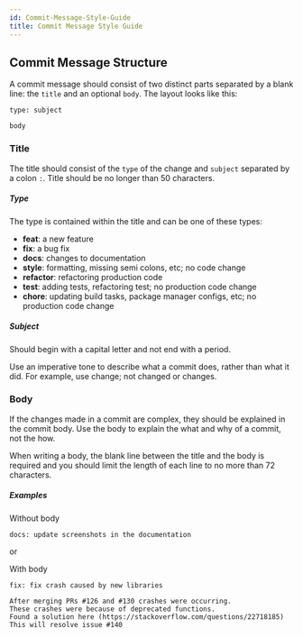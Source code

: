 ```yaml
---
id: Commit-Message-Style-Guide
title: Commit Message Style Guide
---
```

## Commit Message Structure
A commit message should consist of two distinct parts separated by a blank line: the `title` and an optional `body`. The layout looks like this:

```
type: subject

body
```

### Title
The title should consist of the `type` of the change and `subject` separated by a colon `:`. Title should be no longer than 50 characters.

##### Type
The type is contained within the title and can be one of these types:
* **feat**: a new feature
* **fix**: a bug fix
* **docs**: changes to documentation
* **style**: formatting, missing semi colons, etc; no code change
* **refactor**: refactoring production code
* **test**: adding tests, refactoring test; no production code change
* **chore**: updating build tasks, package manager configs, etc; no production code change

##### Subject
Should begin with a capital letter and not end with a period.

Use an imperative tone to describe what a commit does, rather than what it did. For example, use change; not changed or changes.

### Body
If the changes made in a commit are complex, they should be explained in the commit body. Use the body to explain the what and why of a commit, not the how.

When writing a body, the blank line between the title and the body is required and you should limit the length of each line to no more than 72 characters.

##### Examples
Without body
```
docs: update screenshots in the documentation
```

or

With body
```
fix: fix crash caused by new libraries 

After merging PRs #126 and #130 crashes were occurring. 
These crashes were because of deprecated functions. 
Found a solution here (https://stackoverflow.com/questions/22718185) 
This will resolve issue #140
```